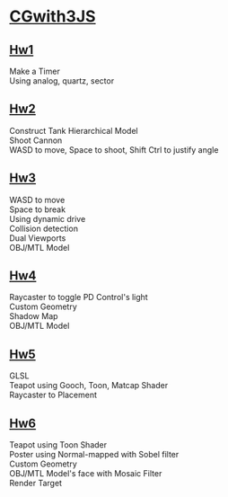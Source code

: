 # [CGwith3JS](https://rhy3h.github.io/CGwith3JS/)

## [Hw1](https://rhy3h.github.io/CGwith3JS/#hw1)
Make a Timer  
Using analog, quartz, sector  

## [Hw2](https://rhy3h.github.io/CGwith3JS/#hw2)
Construct Tank Hierarchical Model  
Shoot Cannon  
WASD to move, Space to shoot, Shift Ctrl to justify angle  

## [Hw3](https://rhy3h.github.io/CGwith3JS/#hw3)
WASD to move  
Space to break  
Using dynamic drive  
Collision detection  
Dual Viewports  
OBJ/MTL Model  

## [Hw4](https://rhy3h.github.io/CGwith3JS/#hw4)
Raycaster to toggle PD Control's light  
Custom Geometry  
Shadow Map  
OBJ/MTL Model  

## [Hw5](https://rhy3h.github.io/CGwith3JS/#hw5)
GLSL  
Teapot using Gooch, Toon, Matcap Shader  
Raycaster to Placement  

## [Hw6](https://rhy3h.github.io/CGwith3JS/#hw6)
Teapot using Toon Shader  
Poster using Normal-mapped with Sobel filter  
Custom Geometry  
OBJ/MTL Model's face with Mosaic Filter  
Render Target  